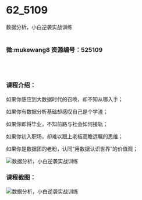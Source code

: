 # 62_5109
数据分析，小白逆袭实战训练
<br/></br>
<h3>微:mukewang8 资源编号：525109</h3>
<br/></br>
<h3>课程介绍：</h3>
<p>如果你感应到大数据时代的召唤，却不知从哪入手；</p>
<p>如果你有<a title="查看与 数据分析 相关的文章" target="_blank">数据分析</a>基础却感叹自己是个学渣；</p>
<p>如果你即将毕业，不知前路与社会如何接轨；</p>
<p>如果你初入职场，却难以跟上老板高瞻远瞩的思维；</p>
<p>如果你是数据团的老粉，认同“用数据认识世界”的价值观；</p>
<p><img src="https://www.ko996.com/wp-content/uploads/img/2019/06/1-20-300x176.png" alt="数据分析，小白逆袭实战训练"></p>
<h3>课程截图：</h3>
<p><img src="https://www.ko996.com/wp-content/uploads/img/2019/06/2-15.png" alt="数据分析，小白逆袭实战训练"></p>
